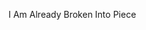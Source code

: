 I Am Already Broken Into Piece 

<!---
MafiaTamilan/MafiaTamilan is a ✨ special ✨ repository because its `README.md` (this file) appears on your GitHub profile.
You can click the Preview link to take a look at your changes.
--->
